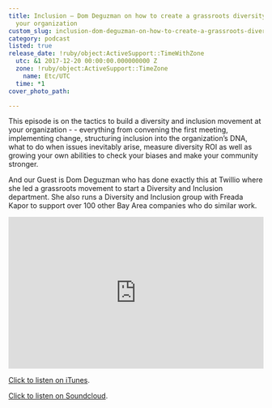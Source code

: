 ```yaml
---
title: Inclusion – Dom Deguzman on how to create a grassroots diversity movement at
  your organization
custom_slug: inclusion-dom-deguzman-on-how-to-create-a-grassroots-diversity-movement-at-your-organization
category: podcast
listed: true
release_date: !ruby/object:ActiveSupport::TimeWithZone
  utc: &1 2017-12-20 00:00:00.000000000 Z
  zone: !ruby/object:ActiveSupport::TimeZone
    name: Etc/UTC
  time: *1
cover_photo_path: 

---
```

This episode is on the tactics to build a diversity and inclusion movement at your organization - - everything from convening the first meeting, implementing change, structuring inclusion into the organization’s DNA, what to do when issues inevitably arise, measure diversity ROI as well as growing your own abilities to check your biases and make your community stronger.

And our Guest is Dom Deguzman who has done exactly this at Twillio where she led a grassroots movement to start a Diversity and Inclusion department. She also runs a Diversity and Inclusion group with Freada Kapor to support over 100 other Bay Area companies who do similar work.

<iframe width="100%" height="300" scrolling="no" frameborder="no" src="https://w.soundcloud.com/player/?url=https%3A//api.soundcloud.com/tracks/361265885&amp;color=%23317cb3&amp;auto_play=false&amp;hide_related=true&amp;show_comments=false&amp;show_user=true&amp;show_reposts=false&amp;show_teaser=true&amp;visual=true"></iframe>

[Click to listen on iTunes](https://itunes.apple.com/us/podcast/positivity-podcast-with-make-school/id1090239384?mt=2).

[Click to listen on Soundcloud](https://soundcloud.com/positivity-dan).